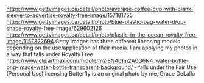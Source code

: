https://www.gettyimages.ca/detail/photo/average-coffee-cup-with-blank-sleeve-to-advertise-royalty-free-image/157181755
https://www.gettyimages.ca/detail/photo/blue-plastic-bag-water-drop-shape-royalty-free-image/629602126
https://www.gettyimages.ca/detail/photo/plastic-in-the-ocean-royalty-free-image/1157322694
Getty images has three different licensing models depending on the use/application of their media. I am applying my photos in a way that falls under Royalty Free
https://www.clipartmax.com/middle/m2i8N4b1m2A0G6N4_water-bottle-png-image-water-bottle-transparent-background/ - falls under the Fair Use (Personal Use) licensing 
Butterfly is an original photo by me, Grace DeLallo 
